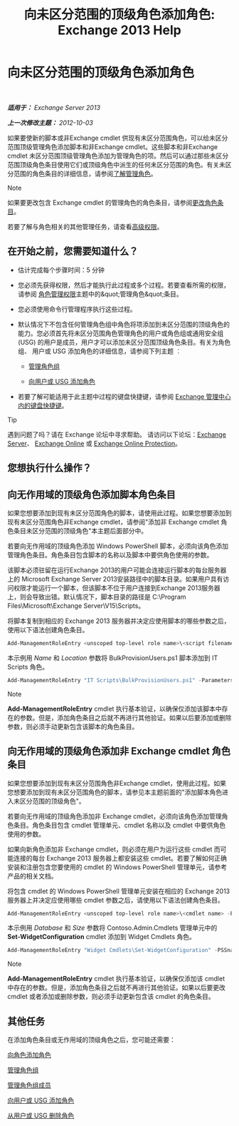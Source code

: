 ﻿---
title: '向未区分范围的顶级角色添加角色: Exchange 2013 Help'
TOCTitle: 向未区分范围的顶级角色添加角色
ms:assetid: 52fd3f20-c348-49d5-9bdb-f2cbf780cf2d
ms:mtpsurl: https://technet.microsoft.com/zh-cn/library/Dd979789(v=EXCHG.150)
ms:contentKeyID: 50490551
ms.date: 05/21/2018
mtps_version: v=EXCHG.150
ms.translationtype: MT
---

# 向未区分范围的顶级角色添加角色

 

_**适用于：** Exchange Server 2013_

_**上一次修改主题：** 2012-10-03_

如果要使新的脚本或非Exchange cmdlet 供现有未区分范围角色，可以给未区分范围顶级管理角色添加脚本和非Exchange cmdlet。这些脚本和非Exchange cmdlet 未区分范围顶级管理角色添加为管理角色的项。然后可以通过那些未区分范围顶级角色条目使用它们或顶级角色中派生的任何未区分范围的角色。有关未区分范围的角色条目的详细信息，请参阅[了解管理角色](understanding-management-roles-exchange-2013-help.md)。

> [!NOTE]  
> 如果要更改包含 Exchange cmdlet 的管理角色的角色条目，请参阅<a href="change-a-role-entry-exchange-2013-help.md">更改角色条目</a>。


若要了解与角色相关的其他管理任务，请查看[高级权限](advanced-permissions-exchange-2013-help.md)。

## 在开始之前，您需要知道什么？

  - 估计完成每个步骤时间：5 分钟

  - 您必须先获得权限，然后才能执行此过程或多个过程。若要查看所需的权限，请参阅 [角色管理权限](role-management-permissions-exchange-2013-help.md)主题中的\&quot;管理角色\&quot;条目。

  - 您必须使用命令行管理程序执行这些过程。

  - 默认情况下不包含任何管理角色组中角色将项添加到未区分范围的顶级角色的能力。您必须首先将未区分范围角色管理角色的用户或角色组或通用安全组 (USG) 的用户是成员，用户才可以添加未区分范围顶级角色条目。有关为角色组、 用户或 USG 添加角色的详细信息，请参阅下列主题 ︰
    
      - [管理角色组](manage-role-groups-exchange-2013-help.md)
    
      - [向用户或 USG 添加角色](add-a-role-to-a-user-or-usg-exchange-2013-help.md)

  - 若要了解可能适用于此主题中过程的键盘快捷键，请参阅 [Exchange 管理中心内的键盘快捷键](keyboard-shortcuts-in-the-exchange-admin-center-exchange-online-protection-help.md)。

> [!TIP]  
> 遇到问题了吗？请在 Exchange 论坛中寻求帮助。 请访问以下论坛：<a href="https://go.microsoft.com/fwlink/p/?linkid=60612">Exchange Server</a>、 <a href="https://go.microsoft.com/fwlink/p/?linkid=267542">Exchange Online</a> 或 <a href="https://go.microsoft.com/fwlink/p/?linkid=285351">Exchange Online Protection</a>。


## 您想执行什么操作？

## 向无作用域的顶级角色添加脚本角色条目

如果您想要添加到现有未区分范围角色的脚本，请使用此过程。如果您想要添加到现有未区分范围角色非Exchange cmdlet，请参阅"添加非 Exchange cmdlet 角色条目未区分范围的顶级角色"本主题后面部分中。

若要向无作用域的顶级角色添加 Windows PowerShell 脚本，必须向该角色添加管理角色条目。角色条目包含脚本的名称以及脚本中要供角色使用的参数。

该脚本必须驻留在运行Exchange 2013的用户可能会连接运行脚本的每台服务器上的 Microsoft Exchange Server 2013安装路径中的脚本目录。如果用户具有访问权限才能运行一个脚本，但该脚本不位于用户连接到Exchange 2013服务器上，则会导致出错。默认情况下，脚本目录的路径是 C:\\Program Files\\Microsoft\\Exchange Server\\V15\\Scripts。

将脚本复制到相应的 Exchange 2013 服务器并决定应使用脚本的哪些参数之后，使用以下语法创建角色条目。

```powershell
Add-ManagementRoleEntry <unscoped top-level role name>\<script filename> -Parameters <parameter 1, parameter 2, parameter...> -Type Script -UnscopedTopLevel
```

本示例用 *Name* 和 *Location* 参数将 BulkProvisionUsers.ps1 脚本添加到 IT Scripts 角色。

```powershell
Add-ManagementRoleEntry "IT Scripts\BulkProvisionUsers.ps1" -Parameters Name, Location -Type Script -UnscopedTopLevel
```

> [!NOTE]  
> <strong>Add-ManagementRoleEntry</strong> cmdlet 执行基本验证，以确保仅添加该脚本中存在的参数。但是，添加角色条目之后就不再进行其他验证。如果以后要添加或删除参数，则必须手动更新包含该脚本的角色条目。


## 向无作用域的顶级角色添加非 Exchange cmdlet 角色条目

如果您想要添加到现有未区分范围角色非Exchange cmdlet，使用此过程。如果您想要添加到现有未区分范围角色的脚本，请参见本主题前面的"添加脚本角色进入未区分范围的顶级角色"。

若要向无作用域的顶级角色添加非 Exchange cmdlet，必须向该角色添加管理角色条目。角色条目包含 cmdlet 管理单元、cmdlet 名称以及 cmdlet 中要供角色使用的参数。

如果向新角色添加非 Exchange cmdlet，则必须在用户为运行这些 cmdlet 而可能连接的每台 Exchange 2013 服务器上都安装这些 cmdlet。若要了解如何正确安装和注册包含您要使用的 cmdlet 的 Windows PowerShell 管理单元，请参考产品的相关文档。

将包含 cmdlet 的 Windows PowerShell 管理单元安装在相应的 Exchange 2013 服务器上并决定应使用哪些 cmdlet 参数之后，请使用以下语法创建角色条目。

```powershell
Add-ManagementRoleEntry <unscoped top-level role name>\<cmdlet name> -PSSnapinName <snap-in name> -Parameters <parameter 1, parameter 2, parameter...> -Type Cmdlet -UnscopedTopLevel
```

本示例用 *Database* 和 *Size* 参数将 Contoso.Admin.Cmdlets 管理单元中的 **Set-WidgetConfiguration** cmdlet 添加到 Widget Cmdlets 角色。

```powershell
Add-ManagementRoleEntry "Widget Cmdlets\Set-WidgetConfiguration" -PSSnapinName Contoso.Admin.Cmdlets -Parameters Database, Size -Type Cmdlet -UnscopedTopLevel
```

> [!NOTE]  
> <strong>Add-ManagementRoleEntry</strong> cmdlet 执行基本验证，以确保仅添加该 cmdlet 中存在的参数。但是，添加角色条目之后就不再进行其他验证。如果以后要更改 cmdlet 或者添加或删除参数，则必须手动更新包含该 cmdlet 的角色条目。


## 其他任务

在添加角色条目或无作用域的顶级角色之后，您可能还需要：

[向角色添加角色](add-a-role-entry-to-a-role-exchange-2013-help.md)

[管理角色组](manage-role-groups-exchange-2013-help.md)

[管理角色组成员](manage-role-group-members-exchange-2013-help.md)

[向用户或 USG 添加角色](add-a-role-to-a-user-or-usg-exchange-2013-help.md)

[从用户或 USG 删除角色](remove-a-role-from-a-user-or-usg-exchange-2013-help.md)

